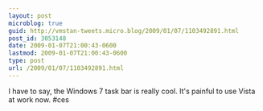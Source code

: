 ```yaml
---
layout: post
microblog: true
guid: http://vmstan-tweets.micro.blog/2009/01/07/1103492891.html
post_id: 3053148
date: 2009-01-07T21:00:43-0600
lastmod: 2009-01-07T21:00:43-0600
type: post
url: /2009/01/07/1103492891.html
---
```

I have to say, the Windows 7 task bar is really cool. It's painful to use Vista at work now. #ces
